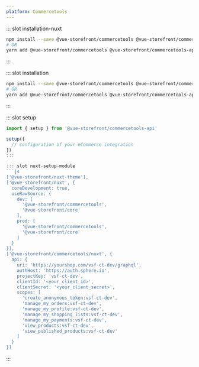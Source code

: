 ```yaml
---
platform: Commercetools
---
```

 

<IncludeContent content-key="getting-started" />

<!-- Installation command -->
::: slot installation-nuxt
```bash
npm install --save @vue-storefront/commercetools @vue-storefront/commercetools-api @vue-storefront/nuxt-theme @vue-storefront/nuxt nuxt-composition-api
# OR
yarn add @vue-storefront/commercetools @vue-storefront/commercetools-api @vue-storefront/nuxt-theme @vue-storefront/nuxt nuxt-composition-api
```
:::

::: slot installation
```bash
npm install --save @vue-storefront/commercetools @vue-storefront/commercetools-api
# OR
yarn add @vue-storefront/commercetools @vue-storefront/commercetools-api
```
:::

::: slot setup
```js
import { setup } from '@vue-storefront/commercetools-api'

setup({
  // configuration of your eCommerce integration
})
:::

::: slot nuxt-setup-module
```js
['@vue-storefront/nuxt-theme'],
['@vue-storefront/nuxt', {
  coreDevelopment: true,
  useRawSource: {
    dev: [
      '@vue-storefront/commercetools',
      '@vue-storefront/core'
    ],
    prod: [
      '@vue-storefront/commercetools',
      '@vue-storefront/core'
    ]
  }
}],
['@vue-storefront/commercetools/nuxt', {
  api: {
    uri: 'https://yourshop.com/vsf-ct-dev/graphql',
    authHost: 'https://auth.sphere.io',
    projectKey: 'vsf-ct-dev',
    clientId: '<your_client_id>',
    clientSecret: '<your_client_secret>',
    scopes: [
      'create_anonymous_token:vsf-ct-dev',
      'manage_my_orders:vsf-ct-dev',
      'manage_my_profile:vsf-ct-dev',
      'manage_my_shopping_lists:vsf-ct-dev',
      'manage_my_payments:vsf-ct-dev',
      'view_products:vsf-ct-dev',
      'view_published_products:vsf-ct-dev'
    ]
  }
}]
```
:::

